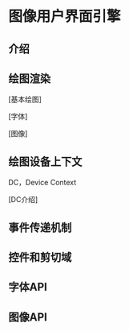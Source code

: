 # 图像用户界面引擎 

## 介绍 ##

## 绘图渲染 ##

[基本绘图]

[字体]

[图像]

## 绘图设备上下文 ##

DC，Device Context

[DC介绍]

## 事件传递机制 ##

## 控件和剪切域 ##

## 字体API ##

## 图像API ##
